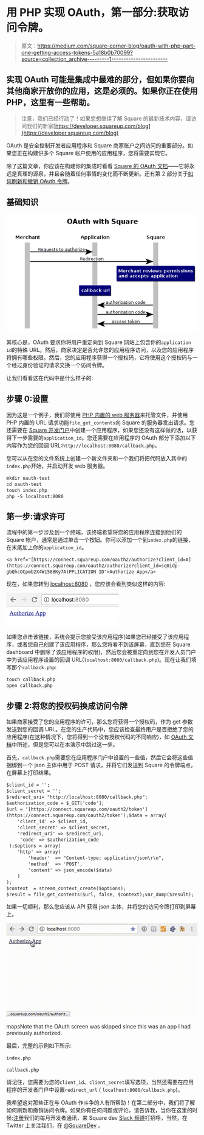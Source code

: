# 用 PHP 实现 OAuth，第一部分:获取访问令牌。

> 原文：<https://medium.com/square-corner-blog/oauth-with-php-part-one-getting-access-tokens-5a18b0b70099?source=collection_archive---------1----------------------->

## 实现 OAuth 可能是集成中最难的部分，但如果你要向其他商家开放你的应用，这是必须的。如果你正在使用 PHP，这里有一些帮助。

> 注意，我们已经行动了！如果您想继续了解 Square 的最新技术内容，请访问我们的新家[https://developer.squareup.com/blog](https://developer.squareup.com/blog)

OAuth 是安全控制开发者应用程序和 Square 商家账户之间访问的重要部分。如果您正在构建供多个 Square 帐户使用的应用程序，您将需要实现它。

除了这篇文章，你应该在构建你的集成时看看 [Square 的 OAuth 文档](https://docs.connect.squareup.com/api/oauth)——它将永远是真理的源泉，并且会随着任何事情的变化而不断更新。还有第 2 部分关于[如何刷新和撤销 OAuth 令牌](/square-corner-blog/oauth-with-php-part-two-refreshing-revoking-tokens-9ae065537c41)。

## **基础知识**

![](img/dfea527f2ac4b2680736a0b8b4f6cb9a.png)

其核心是，OAuth 要求你将用户重定向到 Square 网站上包含你的`application id`的特殊 URL。然后，商家决定是否允许您的应用程序访问，以及您的应用程序将拥有哪些权限。然后，您的应用程序获得一个授权码，它将使用这个授权码与一个经过身份验证的请求交换一个访问令牌。

让我们看看这在代码中是什么样子的:

## **步骤 0:设置**

因为这是一个例子，我们将使用 [PHP 内置的 web 服务器](http://php.net/manual/en/features.commandline.webserver.php)来托管文件，并使用 PHP 内置的 URL 请求功能`file_get_contents`向 Square 的服务器发出请求。您还需要在 [Square 开发门户](https://connect.squareup.com/apps)中创建一个应用程序，如果您还没有这样做的话，以获得下一步需要的`application_id`。您还需要在应用程序的 OAuth 部分下添加以下内容作为您的回调 URL:`http://localhost:8080/callback.php`。

您可以从在您的文件系统上创建一个新文件夹和一个我们将把代码放入其中的`index.php`开始，并启动开发 web 服务器。

```
mkdir oauth-test
cd oauth-test
touch index.php
php -S localhost:8080 
```

## 第一步:请求许可

流程中的第一步涉及到一个终端，该终端希望将您的应用程序连接到他们的 Square 帐户，通常是通过单击一个按钮。你可以添加一个到`index.php`的链接，在末尾加上你的`application_id`。

```
<a href="[https://connect.squareup.com/oauth2/authorize?client_id=A](https://connect.squareup.com/oauth2/authorize?client_id=sq0idp-gbQhcOCpmb2X4W1588Ky7A)PPLICATION ID">Authorize App</a>
```

现在，如果您转到 [localhost:8080](http://localhost:8080/) ，您应该会看到类似这样的内容:

![](img/ad3314a2ce03a066cc2dfbcfa831516b.png)

如果您点击该链接，系统会提示您接受该应用程序(如果您已经接受了该应用程序，或者您自己创建了该应用程序，那么您将看不到该屏幕，直到您在 Square dashboard 中删除了该应用程序的权限)，然后您会被重定向到您在开发人员门户中为该应用程序设置的回调 URL(`localhost:8080/callback.php`)。现在让我们填写那个`callback.php`:

```
touch callback.php
open callback.php
```

## 步骤 2:将您的授权码换成访问令牌

如果商家接受了您的应用程序的许可，那么您将获得一个授权码，作为 get 参数发送到您的回调 URL。在您的生产代码中，您应该检查最终用户是否拒绝了您的应用程序(在这种情况下，您将得到一个没有授权代码的不同响应)，如 [OAuth 文档](https://docs.connect.squareup.com/api/oauth#oauthflowrequestpermission)中所述，但是您可以在本演示中跳过这一步。

首先，`callback.php`需要您在应用程序门户中设置的一些值，然后它会将这些值捆绑到一个 json 主体中用于 POST 请求，并将它们发送到 Square 的令牌端点，在屏幕上打印结果。

```
$client_id = '';
$client_secret = '';
$redirect_uri= "http://localhost:8080/callback.php";
$authorization_code = $_GET['code'];
$url = '[https://connect.squareup.com/oauth2/token'](https://connect.squareup.com/oauth2/token');$data = array(
    'client_id' => $client_id,
    'client_secret' => $client_secret,
    'redirect_uri' => $redirect_uri,
     'code' => $authorization_code
 );$options = array(
    'http' => array(
        'header'  => "Content-type: application/json\r\n",
        'method'  => 'POST',
        'content' => json_encode($data)
    )
);
$context  = stream_context_create($options);
$result = file_get_contents($url, false, $context);var_dump($result);
```

如果一切顺利，那么您应该从 API 获得 json 主体，并将您的访问令牌打印到屏幕上。

![](img/b4ce9ee370d6128b322664053af969fb.png)

mapsNote that the OAuth screen was skipped since this was an app I had previously authorized.

最后，完整的示例如下所示:

`index.php`

`callback.php`

请记住，您需要为您的`client_id`、`client_secret`填写选项，当然还需要在应用程序的开发者门户中设置`redirect_url` ( `localhost:8080/callback.php`)。

我希望这对那些正在与 OAuth 作斗争的人有所帮助！在第二部分中，我们将了解如何刷新和撤销访问令牌。如果你有任何问题或评论，请告诉我，当你在这里的时候:[注册](https://www.workwithsquare.com/developer-newsletter.html?channel=Online%20Social&sqmethod=Blog)我们的每月开发者通讯，来 Square dev [Slack 频道](https://squ.re/slack)打招呼，当然，在 Twitter 上关注我们，在 [@SquareDev](https://twitter.com/squaredev) 。